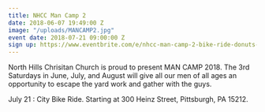 ```yaml
---
title: NHCC Man Camp 2
date: 2018-06-07 19:49:00 Z
image: "/uploads/MANCAMP2.jpg"
event date: 2018-07-21 09:00:00 Z
sign up: https://www.eventbrite.com/e/nhcc-man-camp-2-bike-ride-donuts-tickets-46150509416
---
```


North Hills Chrisitan Church is proud to present MAN CAMP 2018. The 3rd Saturdays in June, July, and August will give all our men of all ages an opportunity to escape the yard work and gather with the guys.

July 21 : City Bike Ride. Starting at 300 Heinz Street, Pittsburgh, PA 15212.